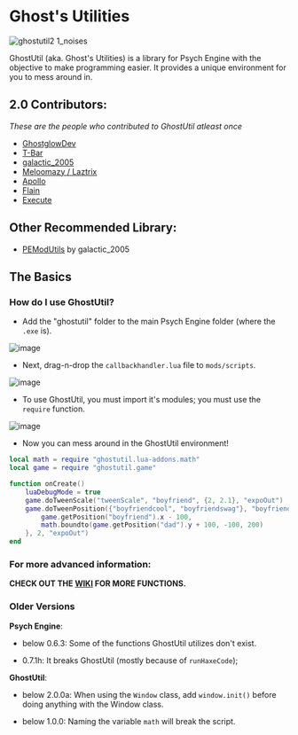 # Ghost's Utilities
![ghostutil2 1_noises](https://github.com/AlsoGhostglowDev/Ghost-s-Utilities/assets/159514284/27161772-75ce-474c-a5e3-85306e48e8a9)


GhostUtil (aka. Ghost's Utilities) is a library for Psych Engine with the objective to make programming easier. It provides a unique environment for you to mess around in.

## 2.0 Contributors:
*These are the people who contributed to GhostUtil atleast once*
* [GhostglowDev](https://github.com/AlsoGhostglowDev)
* [T-Bar](https://github.com/TBar09)
* [galactic_2005](https://github.com/galactic2005)
* [Meloomazy / Laztrix](https://github.com/Meloomazy)
* [Apollo](https://github.com/apollooo7)
* [Flain](https://www.youtube.com/channel/UCQ-WPpDkLX3PdKlTTtAqcsw)
* [Execute](https://github.com/fl215)

## Other Recommended Library:
* [PEModUtils](https://github.com/galactic2005/PEModUtils) by galactic_2005

## The Basics

### How do I use GhostUtil?
* Add the "ghostutil" folder to the main Psych Engine folder (where the `.exe` is).

![image](https://github.com/GhostglowDev/Ghost-s-Utilities/assets/108509756/076a2654-46fd-4231-b4ba-2512f4ee880c)

* Next, drag-n-drop the `callbackhandler.lua` file to `mods/scripts`.

![image](https://github.com/GhostglowDev/Ghost-s-Utilities/assets/108509756/cf993438-85c4-447c-9cb0-0255ebf7a765)

* To use GhostUtil, you must import it's modules; you must use the `require` function.
                   
![image](https://github.com/GhostglowDev/Ghost-s-Utilities/assets/108509756/d2114b55-ad69-484d-bb8b-6135d544d671)

* Now you can mess around in the GhostUtil environment!
```lua
local math = require "ghostutil.lua-addons.math"
local game = require "ghostutil.game"

function onCreate()
    luaDebugMode = true
    game.doTweenScale("tweenScale", "boyfriend", {2, 2.1}, "expoOut")
    game.doTweenPosition({"boyfriendcool", "boyfriendswag"}, "boyfriend", {
        game.getPosition("boyfriend").x - 100,
        math.boundto(game.getPosition("dad").y + 100, -100, 200)
    }, 2, "expoOut")
end
```

### For more advanced information:
**CHECK OUT THE [WIKI](https://github.com/GhostglowDev/Ghost-s-Utilities/wiki) FOR MORE FUNCTIONS.**

### Older Versions
**Psych Engine**:

* below 0.6.3:
Some of the functions GhostUtil utilizes don't exist.

 * 0.7.1h:
It breaks GhostUtil (mostly because of `runHaxeCode`);

**GhostUtil**:

* below 2.0.0a:
When using the `Window` class, add `window.init()` before doing anything with the Window class.


* below 1.0.0:
Naming the variable `math` will break the script.
